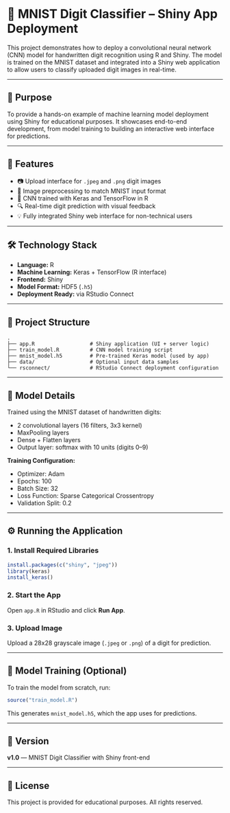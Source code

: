 
# 🧠 MNIST Digit Classifier – Shiny App Deployment

This project demonstrates how to deploy a convolutional neural network (CNN) model for handwritten digit recognition using R and Shiny. The model is trained on the MNIST dataset and integrated into a Shiny web application to allow users to classify uploaded digit images in real-time.

---

## 🎯 Purpose

To provide a hands-on example of machine learning model deployment using Shiny for educational purposes. It showcases end-to-end development, from model training to building an interactive web interface for predictions.

---

## 🚀 Features

- 📷 Upload interface for `.jpeg` and `.png` digit images
- 🔄 Image preprocessing to match MNIST input format
- 🧠 CNN trained with Keras and TensorFlow in R
- 🔍 Real-time digit prediction with visual feedback
- 💡 Fully integrated Shiny web interface for non-technical users

---

## 🛠 Technology Stack

- **Language:** R
- **Machine Learning:** Keras + TensorFlow (R interface)
- **Frontend:** Shiny
- **Model Format:** HDF5 (`.h5`)
- **Deployment Ready:** via RStudio Connect

---

## 📂 Project Structure

```
.
├── app.R                  # Shiny application (UI + server logic)
├── train_model.R          # CNN model training script
├── mnist_model.h5         # Pre-trained Keras model (used by app)
├── data/                  # Optional input data samples
└── rsconnect/             # RStudio Connect deployment configuration
```

---

## 🧠 Model Details

Trained using the MNIST dataset of handwritten digits:

- 2 convolutional layers (16 filters, 3x3 kernel)
- MaxPooling layers
- Dense + Flatten layers
- Output layer: softmax with 10 units (digits 0–9)

**Training Configuration:**
- Optimizer: Adam
- Epochs: 100
- Batch Size: 32
- Loss Function: Sparse Categorical Crossentropy
- Validation Split: 0.2

---

## ⚙️ Running the Application

### 1. Install Required Libraries

```R
install.packages(c("shiny", "jpeg"))
library(keras)
install_keras()
```

### 2. Start the App

Open `app.R` in RStudio and click **Run App**.

### 3. Upload Image

Upload a 28x28 grayscale image (`.jpeg` or `.png`) of a digit for prediction.

---

## 🧪 Model Training (Optional)

To train the model from scratch, run:

```R
source("train_model.R")
```

This generates `mnist_model.h5`, which the app uses for predictions.

---

## 📌 Version

**v1.0** — MNIST Digit Classifier with Shiny front-end

---

## 📜 License

This project is provided for educational purposes. All rights reserved.

